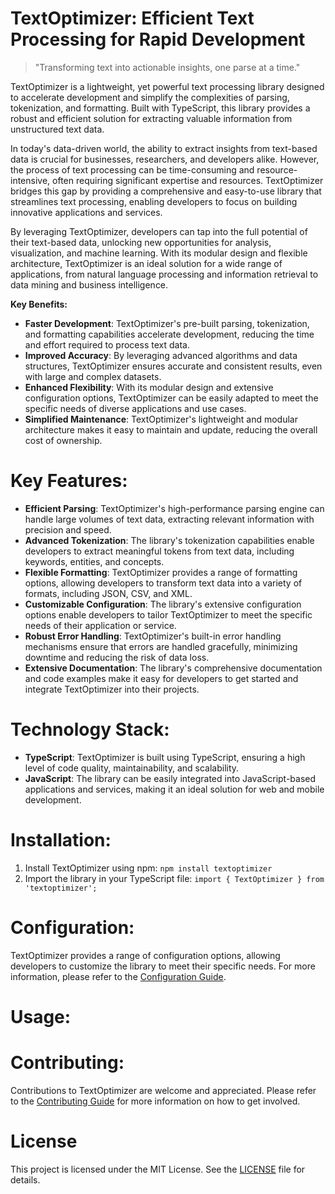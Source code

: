 <!-- TextOptimizer_20250720114042_5156 -->

# TextOptimizer: Efficient Text Processing for Rapid Development
> "Transforming text into actionable insights, one parse at a time."

TextOptimizer is a lightweight, yet powerful text processing library designed to accelerate development and simplify the complexities of parsing, tokenization, and formatting. Built with TypeScript, this library provides a robust and efficient solution for extracting valuable information from unstructured text data.

In today's data-driven world, the ability to extract insights from text-based data is crucial for businesses, researchers, and developers alike. However, the process of text processing can be time-consuming and resource-intensive, often requiring significant expertise and resources. TextOptimizer bridges this gap by providing a comprehensive and easy-to-use library that streamlines text processing, enabling developers to focus on building innovative applications and services.

By leveraging TextOptimizer, developers can tap into the full potential of their text-based data, unlocking new opportunities for analysis, visualization, and machine learning. With its modular design and flexible architecture, TextOptimizer is an ideal solution for a wide range of applications, from natural language processing and information retrieval to data mining and business intelligence.

**Key Benefits:**

* **Faster Development**: TextOptimizer's pre-built parsing, tokenization, and formatting capabilities accelerate development, reducing the time and effort required to process text data.
* **Improved Accuracy**: By leveraging advanced algorithms and data structures, TextOptimizer ensures accurate and consistent results, even with large and complex datasets.
* **Enhanced Flexibility**: With its modular design and extensive configuration options, TextOptimizer can be easily adapted to meet the specific needs of diverse applications and use cases.
* **Simplified Maintenance**: TextOptimizer's lightweight and modular architecture makes it easy to maintain and update, reducing the overall cost of ownership.

# Key Features:

* **Efficient Parsing**: TextOptimizer's high-performance parsing engine can handle large volumes of text data, extracting relevant information with precision and speed.
* **Advanced Tokenization**: The library's tokenization capabilities enable developers to extract meaningful tokens from text data, including keywords, entities, and concepts.
* **Flexible Formatting**: TextOptimizer provides a range of formatting options, allowing developers to transform text data into a variety of formats, including JSON, CSV, and XML.
* **Customizable Configuration**: The library's extensive configuration options enable developers to tailor TextOptimizer to meet the specific needs of their application or service.
* **Robust Error Handling**: TextOptimizer's built-in error handling mechanisms ensure that errors are handled gracefully, minimizing downtime and reducing the risk of data loss.
* **Extensive Documentation**: The library's comprehensive documentation and code examples make it easy for developers to get started and integrate TextOptimizer into their projects.

# Technology Stack:

* **TypeScript**: TextOptimizer is built using TypeScript, ensuring a high level of code quality, maintainability, and scalability.
* **JavaScript**: The library can be easily integrated into JavaScript-based applications and services, making it an ideal solution for web and mobile development.

# Installation:

1. Install TextOptimizer using npm: `npm install textoptimizer`
2. Import the library in your TypeScript file: `import { TextOptimizer } from 'textoptimizer';`

# Configuration:

TextOptimizer provides a range of configuration options, allowing developers to customize the library to meet their specific needs. For more information, please refer to the [Configuration Guide](docs/configuration.md).

# Usage:


# Contributing:

Contributions to TextOptimizer are welcome and appreciated. Please refer to the [Contributing Guide](docs/contributing.md) for more information on how to get involved.

# License


This project is licensed under the MIT License. See the [LICENSE](LICENSE) file for details.